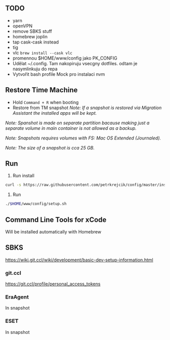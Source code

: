 ## TODO
- yarn
- openVPN
- remove SBKS stuff
- homebrew joplin
- tap cask-cask instead
- tig
- vlc `brew install --cask vlc`
- promennou $HOME/www/config jako PK_CONFIG
- Udělat ~/.config. Tam nakopiruju vsecgny dotfiles. odtam je nasymlinkuju do repa
- Vytvořit bash profile Mock pro instalaci nvm

## Restore Time Machine
- Hold `Command + R` when booting
- Restore from TM snapshot
_Note: If a snapshot is restored via Migration Assistant the installed apps will be kept._

_Note: Spanshot is made on separate partition bacause making just a separate volume in main container is not allowed as a backup._

_Note: Snapshots requires volumes with FS: Mac OS Extended (Journaled)._

_Note: The size of a snapshot is cca 25 GB._

## Run
1. Run install
```sh
curl -s https://raw.githubusercontent.com/petrkrejcik/config/master/install.sh | bash
```
1. Run
```sh
./$HOME/www/config/setup.sh
```

## Command Line Tools for xCode
Will be installed automatically with Homebrew

## SBKS
https://wiki.git.ccl/wiki/development/basic-dev-setup-information.html
### git.ccl
https://git.ccl/profile/personal_access_tokens

### EraAgent
In snapshot

### ESET
In snapshot
